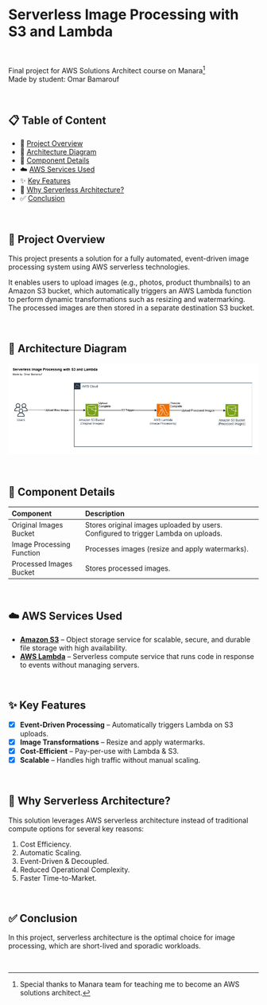 # Serverless Image Processing with S3 and Lambda

<br />

Final project for AWS Solutions Architect course on Manara[^1]  
Made by student: Omar Bamarouf

<br />

## 📋 Table of Content
- :pushpin: [Project Overview](#pushpin-project-overview)
- :triangular_ruler: [Architecture Diagram](#triangular_ruler-architecture-diagram)
- :wrench: [Component Details](#wrench-component-details)
- :cloud: [AWS Services Used](#cloud-aws-services-used)
- :sparkles: [Key Features](#sparkles-key-features)
- :rocket: [Why Serverless Architecture?](#rocket-why-serverless-architecture)
- :white_check_mark: [Conclusion](#white_check_mark-conclusion)

<br />

## :pushpin: Project Overview
This project presents a solution for a fully automated, event-driven image processing system using AWS serverless technologies.

It enables users to upload images (e.g., photos, product thumbnails) to an Amazon S3 bucket, which automatically triggers an AWS Lambda function to perform dynamic transformations such as resizing and watermarking. The processed images are then stored in a separate destination S3 bucket.

<br />

## :triangular_ruler: Architecture Diagram
![Architecture Diagram](architecture-diagram.png)

<br />

## :wrench: Component Details
| Component | Description |
| :--- | :--- |
| Original Images Bucket | Stores original images uploaded by users. Configured to trigger Lambda on uploads. |
| Image Processing Function | Processes images (resize and apply watermarks). |
| Processed Images Bucket | Stores processed images. |

<br />

## :cloud: AWS Services Used
- **[Amazon S3](https://aws.amazon.com/s3/)** – Object storage service for scalable, secure, and durable file storage with high availability.
- **[AWS Lambda](https://aws.amazon.com/lambda/)** – Serverless compute service that runs code in response to events without managing servers.

<br />

## :sparkles: Key Features
- [x] **Event-Driven Processing** – Automatically triggers Lambda on S3 uploads.
- [x] **Image Transformations** – Resize and apply watermarks.
- [x] **Cost-Efficient** – Pay-per-use with Lambda & S3.
- [x] **Scalable** – Handles high traffic without manual scaling.

<br />

## :rocket: Why Serverless Architecture?
This solution leverages AWS serverless architecture instead of traditional compute options for several key reasons:
1. Cost Efficiency.
2. Automatic Scaling.
3. Event-Driven & Decoupled.
4. Reduced Operational Complexity.
5. Faster Time-to-Market.

<br />

## :white_check_mark: Conclusion
In this project, serverless architecture is the optimal choice for image processing, which are short-lived and sporadic workloads.

<br />

[^1]: Special thanks to Manara team for teaching me to become an AWS solutions architect.

